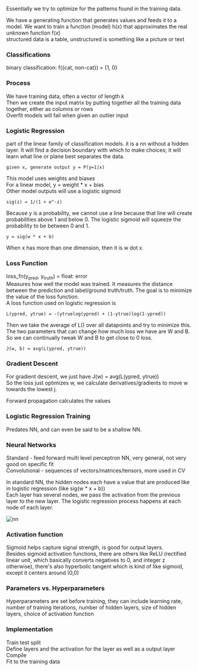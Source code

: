 Essentially we try to optimize for the patterns found in the training data. 

We have a generating function that generates values and feeds it to a model. 
We want to train a function (model) h(x) that approximates the real unknown function f(x)  
structured data is a table, unstructured is something like a picture or text

### Classifications
binary classification: f({cat, non-cat}) = {1, 0}

### Process
We have training data, often a vector of length k  
Then we create the input matrix by putting together all the training data together, either as columns or rows  
Overfit models will fail when given an outlier input

### Logistic Regression
part of the linear family of classification models. it is a nn without a hidden layer. It will find a decision boundary with which to make choices; it will learn what line or plane best separates the data. 
```
given x, generate output y = P(y=1|x)
```
This model uses weights and biases  
For a linear model, y = weight * x + bias  
Other model outputs will use a logistic sigmoid  
```
sig(z) = 1/(1 + e^-z)
```
Because y is a probability, we cannot use a line because that line will create probabilities above 1 and below 0. The logistic sigmoid will squeeze the probability to be between 0 and 1.  
```
y = sig(w * x + b)
```
When x has more than one dimension, then it is w dot x.  

### Loss Function
loss_fn(y<sub>pred</sub>, y<sub>truth</sub>) = float: error  
Measures how well the model was trained. It measures the distance between the prediction and label/ground truth/truth. The goal is to minimize the value of the loss function.  
A loss function used on logistic regression is  
```
L(ypred, ytrue) = -(ytruelog(ypred) + (1-ytrue)log(1-ypred))
```  
Then we take the average of L() over all datapoints and try to minimize this. The two parameters that can change how much loss we have are W and B. So we can continually tweak W and B to get close to 0 loss.  
```
J(w, b) = avg(L(ypred, ytrue))
```

### Gradient Descent
For gradient descent, we just have J(w) = avg(L(ypred, ytrue))  
So the loss just optimizes w, we calculate derivatives/gradients to move w towards the lowest j. 

Forward propagation calculates the values

### Logistic Regression Training
Predates NN, and can even be said to be a shallow NN. 

### Neural Networks
Standard - feed forward multi level perceptron NN, very general, not very good on specific fit  
Convolutional - sequences of vectors/matrices/tensors, more used in CV  

In standard NN, the hidden nodes each have a value that are produced like in logistic regression (like sig(w * x + b))  
Each layer has several nodes, we pass the activation from the previous layer to the new layer. The logistic regression process happens at each node of each layer. 

![nn](/nn.png)

### Activation function
Sigmoid helps capture signal strength, is good for output layers.  
Besides sigmoid activation functions, there are others like ReLU (rectified linear unit, which basically converts negatives to 0, and integer z otherwise), there's also hyperbolic tangent which is kind of like sigmoid, except it centers around (0,0)

### Parameters vs. Hyperparameters
Hyperparameters are set before training, they can include learning rate, number of training iterations, number of hidden layers, size of hidden layers, choice of activation function

### Implementation
Train test split  
Define layers and the activation for the layer as well as a output layer  
Compile  
Fit to the training data  
